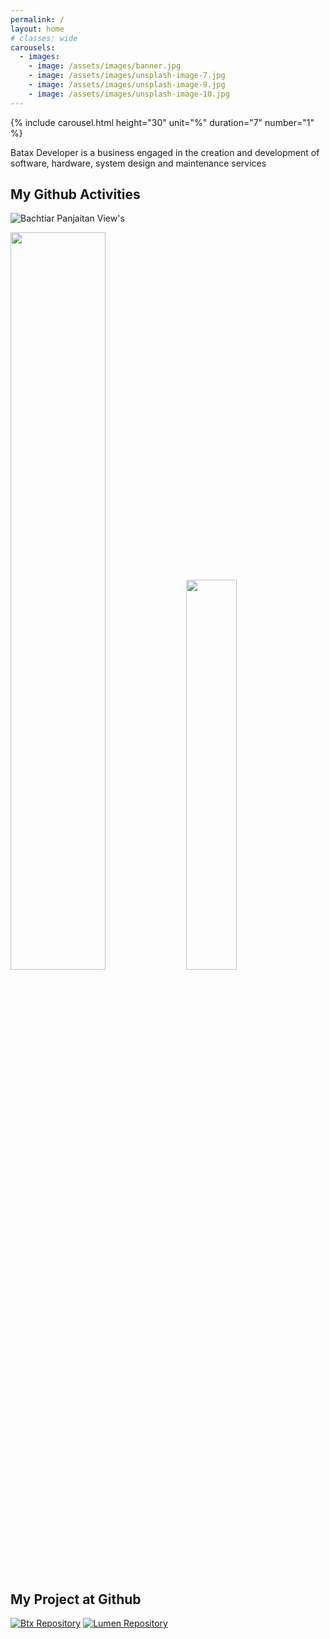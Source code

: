 ```yaml
---
permalink: /
layout: home
# classes: wide
carousels:
  - images: 
    - image: /assets/images/banner.jpg
    - image: /assets/images/unsplash-image-7.jpg
    - image: /assets/images/unsplash-image-9.jpg
    - image: /assets/images/unsplash-image-10.jpg
---
```


{% include carousel.html height="30" unit="%" duration="7" number="1" %}

Batax Developer is a business engaged in the creation and development of software, hardware, system design and maintenance services

## My Github Activities

![Bachtiar Panjaitan View's](https://komarev.com/ghpvc/?username=bachtiarpanjaitan)

<div style="width:inherit; white-space: nowrap;">
  <img style="background-size: cover;width: 55%;" src="https://github-readme-stats.vercel.app/api?username=bachtiarpanjaitan&show_icons=true&theme=vue-dark&card_width=300"/>
  <img style="background-size: cover;width: 40%;" src="https://github-readme-stats.vercel.app/api/top-langs/?username=bachtiarpanjaitan&layout=donut&theme=vue-dark" />
</div>

## My Project at Github
[![Btx Repository](https://github-readme-stats.vercel.app/api/pin/?username=bachtiarpanjaitan&repo=btx&theme=vue-dark&card_width=800)](https://github.com/bachtiarpanjaitan/btx) 
[![Lumen Repository](https://github-readme-stats.vercel.app/api/pin/?username=bachtiarpanjaitan&repo=lumen&theme=vue-dark&card_width=100%)](https://github.com/bachtiarpanjaitan/lumen)
<br>


